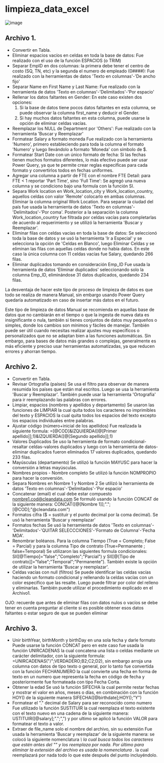 # limpieza_data_excel

![image](https://github.com/user-attachments/assets/be58b0c3-a7d3-46c2-8fdb-785d31712d97)

## Archivo 1.

- Convertir en Tabla.
- Eliminar espacios vacíos en celdas en toda la base de datos:
	Fue realizado con el uso de la función ESPACIOS (o TRIM)
- Separar EmpID en dos columnas: la primera debe tener el centro de costo (SQ, TN, etc) y la segunda el numero de empleado (0####):
	Fue realizado con la herramientas de datos 'Texto en columnas'-'De ancho fijo'
- Separar Name en First Name y Last Name:
	Fue realizado con la herramienta de datos 'Texto en columnas'-'Delimitados'-'Por espacio'
- Rellenar los datos faltantes en Gender:
	En este caso existen dos opciones:
	1. Si la base de datos tiene pocos datos faltantes en esta columna, se puede observar la columna first_name y deducir el Gender.
	2. Si hay muchos datos faltantes en esta columna, puede usarse la opción de eliminar celdas vacías.
- Reemplazar los NULL de Department por 'Others':
	Fue realizado con la herramienta 'Buscar y Reemplazar'
- Formatear Salary a formato moneda
	Fue realizado con la herramienta 'Numero', primero estableciendo para toda la columna el formato 'Numero' y luego llevándolo a formato 'Moneda' con símbolo de $.
- Formatear Start Date con un único formato de fecha:
	Si las fechas tienen muchos formatos diferentes, lo más efectivo puede ser usar Power Query, ya que te permite crear reglas específicas para cada formato y convertirlos todos en fechas uniformes.
- Agregar una columna a partir de FTE con el nombre FTE Detail: para FTE < 1 reportar 'Part Time', sino 'Full Time':
	Se agregó una nueva columna y se condiciono bajo una formula con la función SI.
- Separa Work location en Work_location_city y Work_location_country, aquellos celdas con valor 'Remote' colocarlo en ambas columnas. Eliminar la columna original Work Location.
	Para separar la ciudad del país fue usada la herramienta de datos 'Texto en columnas'-'Delimitados'-'Por coma'. Posterior a la separación la columna Work_location_country fue filtrada por celdas vacías para completarlas de acuerdo al requerimiento y se utilizó la herramienta 'Buscar y Reemplazar'.	
- Eliminar filas con celdas vacías en toda la base de datos:
	Se seleccionó toda la base de datos y se usó la herramienta 'Ir a Especial' y se selecciona la opción de 'Celdas en Blanco', luego Eliminar Celdas y se eliminan las filas con aquellas celdas donde no había datos. En este caso la única columna con 11 celdas vacías fue Salary, quedando 266 filas.
- Eliminar duplicados tomando en consideración Emp_ID
	Fue usada la herramienta de datos 'Eliminar duplicados' seleccionando solo la columna Emp_ID, eliminándose 31 datos duplicados, quedando 234 filas.

La desventaja de hacer este tipo de proceso de limpieza de datos es que todo se realiza de manera Manual, sin embargo usando Power Query quedaría automatizado en caso de insertar más datos en el futuro.

Este tipo de limpieza de datos Manual se recomienda en aquellas base de datos que no cambiarán en el tiempo o que la ingesta de nueva data es insignificante o nula, también si tienes conjuntos de datos muy pequeños o simples, donde los cambios son mínimos y fáciles de manejar. También puede ser útil cuando necesitas realizar ajustes muy específicos o personalizados que no se adaptan bien a las funciones automáticas. Sin embargo, para bases de datos más grandes o complejas, generalmente es más eficiente y preciso usar herramientas automatizadas, ya que reducen errores y ahorran tiempo.

## Archivo 2.

- Convertir en Tabla.
- Revisar Ortografía (países)
	Se usa el filtro para observar de manera resumida los países que están mal escritos. Luego se usa la herramienta 'Buscar y Reemplazar'. También puede usar la herramienta 'Ortografía' para ir reemplazando las palabras con errores.
- Limpiar, espacios (nombres y apellidos y departamento)
	Se usaron las funciones de LIMPIAR la cual quita todos los caracteres no imprimibles del texto y ESPACIOS la cual quita todos los espacios del texto excepto los espacios individuales entre palabras.
- Ajustar código (número+inicial de los apellidos)
	Fue realizada la siguiente formula: =[@COD]&IZQUIERDA([@[Primer apellido]];1)&IZQUIERDA([@[Segundo apellido]];1)
- Valores Duplicados
	Se uso la herramienta de formato condicional-resaltar celdas-valores duplicados y luego con la herramienta de datos-eliminar duplicados fueron eliminados 17 valores duplicados, quedando 233 filas.
- Mayúsculas (departamento)
	Se utilizó la función MAYUSC para hacer la conversión a letras mayúsculas.
- Nombres propios - Nombre completo
	Se utilizó la función NOMPROPIO para hacer la conversión.
- Separa Nombres en Nombre 1 y Nombre 2
	Se utilizó la herramienta de datos 'Texto en columnas'-'Delimitados'-'Por espacio'
- Concatenar (email) el cual debe estar compuesto nombre1.cod@cleandata.com
	Se formuló usando la función CONCAT de la siguiente manera: CONCAT([@[Nombre 1]];".";[@COD];"@cleandata.com")
- Formatos cifra ($ = sustituir y el punto decimal por la coma decimal).
	Se usó la herramienta 'Buscar y reemplazar'
- Formatos fechas
	Se usó la herramienta de datos 'Texto en columnas'-'Delimitados'-'QUITAR SELECCCIONES'-'Formato de Columna'-'Fecha MDA'.
- Renombrar boléanos. Para la columna Tiempo (True = Completo; False = Parcial) y para la columna Tipo de contrato  (True=Permanente ; false=Temporal)
	Se utilizaron las siguientes formula condicionales: SI([@Tiempo]="false";"Completo";"Parcial") y SI([@[Tipo de contrato]]="false";"Temporal";"Permanente"). También existe la opción de utilizar la herramienta 'Buscar y reemplazar'.
- Celdas vacías con null (filtros)
	Se puede identificar las celdas vacías haciendo un formato condicional y rellenando la celdas vacías con un color específico que las resalte. Luego puede filtrar por color del relleno y eliminarlas. 
	También puede utilizar el procedimiento explicado en el Archivo1.

OJO: recuerde que antes de eliminar filas con datos nulos o vacíos se debe tener en cuenta preguntar al cliente si es posible obtener esos datos faltantes o estar seguro de que se pueden eliminar

## Archivo 3.

- Unir birthYear, birthMonth y birthDay en una sola fecha y darle formato
	Puede usarse la función CONCAT pero en este caso fue usada la función UNIRCADENAS la cual concatena una lista o celdas mediante un carácter delimitador, con la siguiente formula: =UNIRCADENAS("/";VERDADERO;B2;C2;D2), sin embargo arroja una columna con datos de tipo texto o general, por lo tanto fue convertida con la función FECHANUMERO la cual convierte una fecha en forma de texto en un numero que representa la fecha en código de fecha y posteriormente fue formateada con tipo Fecha Corta.
- Obtener la edad
	Se usó la función SIFECHA la cual permite restar fechas y mostrar el valor en años, meses o días, en combinación con la función HOY() de la siguiente manera SIFECHA([@birthdate];HOY();"Y") 
- Formatear el "." decimal de Salary para ser reconocido como numero
	Fue utilizado la función SUSTITUIR la cual reemplaza el texto existente con el texto nuevo en una cadena de la siguiente manera: USTITUIR([@salary];".";",") y por ultimo se aplicó la función VALOR para formatear el texto a valor.
- Extraer de file_name solo el nombre del archivo, sin su extensión
	Fue usada la herramienta 'Buscar y reemplazar' de la siguiente manera: se colocó la siguiente nomenclatura *\ la cual busca todos los caracteres que estén antes del "\" y los reemplaza por nada. Por último para eliminar la extensión del archivo es usada la nomenclatura .* la cual reemplazará por nada todo lo que este después del punto incluyéndolo.
